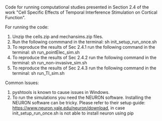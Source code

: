 Code for running computational studies presented in Section 2.4 of the work "Cell Specific Effects of Temporal Interference Stimulation on Cortical Function".

For running the code: 

1. Unzip the cells.zip and mechansims.zip files.
3. Run the following commmand in the terminal: sh init_setup_run_once.sh
4. To reproduce the results of Sec 2.4.1 run the following command in the terminal: sh run_pointElec_sim.sh
5. To reproduce the results of Sec 2.4.2 run the following command in the terminal: sh run_non-invasive_sim.sh
6. To reproduce the results of Sec 2.4.3 run the following command in the terminal: sh run_TI_sim.sh

Common Issues: 
1. pyshtools is known to cause issues in Windows.
2. To run the simulations you need the NEURON software. Installing the NEURON software can be tricky. Please refer to their setup guide: https://www.neuron.yale.edu/neuron/download, in case init_setup_run_once.sh is not able to install neuron using pip
